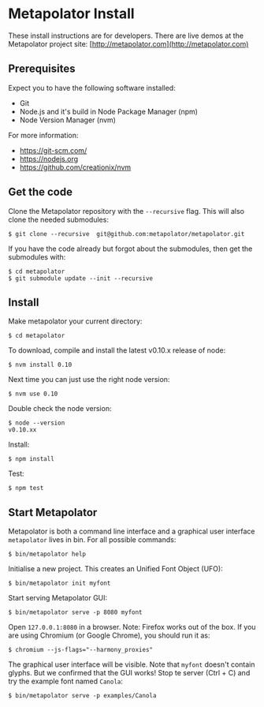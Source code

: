 
Metapolator Install
===================

These install instructions are for developers. There are live demos at the
Metapolator project site: [http://metapolator.com](http://metapolator.com)


Prerequisites
-------------

Expect you to have the following software installed:

- Git
- Node.js and it's build in Node Package Manager (npm)
- Node Version Manager (nvm)

For more information:

- https://git-scm.com/
- https://nodejs.org
- https://github.com/creationix/nvm


Get the code
------------

Clone the Metapolator repository with the `--recursive` flag. This will also 
clone the needed submodules:

    $ git clone --recursive  git@github.com:metapolator/metapolator.git


If you have the code already but forgot about the submodules, then get the
submodules with:

    $ cd metapolator
    $ git submodule update --init --recursive


Install
-------

Make metapolator your current directory:

    $ cd metapolator


To download, compile and install the latest v0.10.x release of node:

    $ nvm install 0.10

Next time you can just use the right node version:

    $ nvm use 0.10

Double check the node version:

    $ node --version
    v0.10.xx

Install:

    $ npm install

Test:

    $ npm test


Start Metapolator
-----------------

Metapolator is both a command line interface and a graphical user interface
`metapolator` lives in bin. For all possible commands:

    $ bin/metapolator help


Initialise a new project. This creates an Unified Font Object (UFO):

    $ bin/metapolator init myfont


Start serving Metapolator GUI:

    $ bin/metapolator serve -p 8080 myfont


Open `127.0.0.1:8080` in a browser. Note: Firefox works out of the box. If you
are using Chromium (or Google Chrome), you should run it as:

    $ chromium --js-flags="--harmony_proxies"


The graphical user interface will be visible. Note that `myfont` doesn't contain
glyphs. But we confirmed that the GUI works! Stop te server (Ctrl + C) and try 
the example font named `Canola`:

    $ bin/metapolator serve -p examples/Canola
